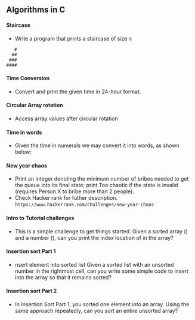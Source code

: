 ## Algorithms in C 

#### 

#### Staircase
- Write a program that prints a staircase of size n
```
   #
  ##
 ###
####
```
#### Time Conversion
- Convert and print the given time in 24-hour format.

#### Circular Array rotation
- Access array values after circular rotation

#### Time in words
- Given the time in numerals we may convert it into words, as shown below:


#### New year chaos
- Print an integer denoting the minimum number of bribes needed to get the queue into its final state; print Too chaotic if the state is invalid (requires Person X to bribe more than 2 people).
- Check Hacker rank for futher description.
`https://www.hackerrank.com/challenges/new-year-chaos`

#### Intro to Tutorial challenges
- This is a simple challenge to get things started. Given a sorted array () and a number (), can you print the index location of  in the array?

#### Insertion sort Part 1
- nsert element into sorted list 
Given a sorted list with an unsorted number  in the rightmost cell, can you write some simple code to insert  into the array so that it remains sorted?

#### Insertion sort Part 2
- In Insertion Sort Part 1, you sorted one element into an array. Using the same approach repeatedly, can you sort an entire unsorted array?